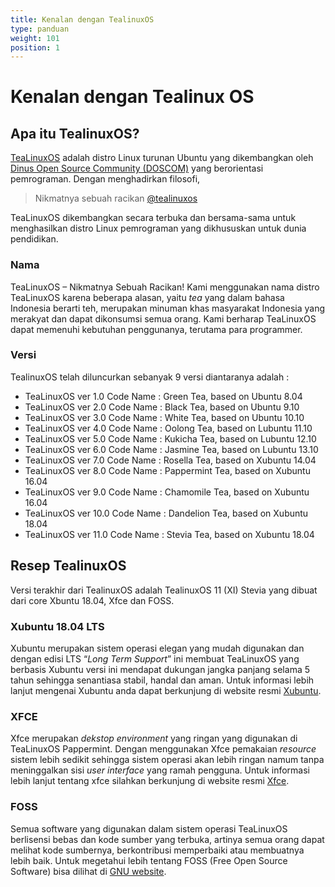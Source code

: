 ```yaml
---
title: Kenalan dengan TealinuxOS
type: panduan
weight: 101
position: 1
---
```


# Kenalan dengan Tealinux OS

## Apa itu TealinuxOS?

[TeaLinuxOS](http://tealinuxos.org/) adalah distro Linux turunan Ubuntu yang dikembangkan oleh [Dinus Open Source Community (DOSCOM)](http://doscom.org/) yang berorientasi pemrograman. Dengan menghadirkan filosofi,

> Nikmatnya sebuah racikan
[@tealinuxos](https://www.instagram.com/doscomedia/)

TeaLinuxOS dikembangkan secara terbuka dan bersama-sama untuk menghasilkan distro Linux pemrograman yang dikhususkan untuk dunia pendidikan.

### Nama

TeaLinuxOS – Nikmatnya Sebuah Racikan!
Kami menggunakan nama distro TeaLinuxOS karena beberapa alasan, yaitu _tea_ yang dalam bahasa Indonesia berarti teh, merupakan minuman khas masyarakat Indonesia yang merakyat dan dapat dikonsumsi semua orang. Kami berharap TeaLinuxOS dapat memenuhi kebutuhan penggunanya, terutama para programmer.

### Versi

TealinuxOS telah diluncurkan sebanyak 9 versi diantaranya adalah :

* TeaLinuxOS ver 1.0 Code Name : Green Tea, based on Ubuntu 8.04
* TeaLinuxOS ver 2.0 Code Name : Black Tea, based on Ubuntu 9.10
* TeaLinuxOS ver 3.0 Code Name : White Tea, based on Ubuntu 10.10
* TeaLinuxOS ver 4.0 Code Name : Oolong Tea, based on Lubuntu 11.10
* TeaLinuxOS ver 5.0 Code Name : Kukicha Tea, based on Lubuntu 12.10
* TeaLinuxOS ver 6.0 Code Name : Jasmine Tea, based on Lubuntu 13.10
* TeaLinuxOS ver 7.0 Code Name : Rosella Tea, based on Xubuntu 14.04
* TeaLinuxOS ver 8.0 Code Name : Pappermint Tea, based on Xubuntu 16.04
* TeaLinuxOS ver 9.0 Code Name : Chamomile Tea, based on Xubuntu 16.04
* TeaLinuxOS ver 10.0 Code Name : Dandelion Tea, based on Xubuntu 18.04
* TeaLinuxOS ver 11.0 Code Name : Stevia Tea, based on Xubuntu 18.04

## Resep TealinuxOS

Versi terakhir dari TealinuxOS adalah TealinuxOS 11 (XI) Stevia yang dibuat dari core Xbuntu 18.04, Xfce dan FOSS.

### Xubuntu 18.04 LTS

Xubuntu merupakan sistem operasi elegan yang mudah digunakan dan dengan edisi LTS “_Long Term Support_” ini membuat TeaLinuxOS yang berbasis Xubuntu versi ini mendapat dukungan jangka panjang selama 5 tahun sehingga senantiasa stabil, handal dan aman. Untuk informasi lebih lanjut mengenai Xubuntu anda dapat berkunjung di website resmi [Xubuntu](http://xubuntu.org/).

### XFCE

Xfce merupakan _dekstop environment_ yang ringan yang digunakan di TeaLinuxOS Pappermint. Dengan menggunakan Xfce pemakaian _resource_ sistem lebih sedikit sehingga sistem operasi akan lebih ringan namum tanpa meninggalkan sisi _user interface_ yang ramah pengguna. Untuk informasi lebih lanjut tentang xfce silahkan berkunjung di website resmi [Xfce](http://xfce.org/).

### FOSS

Semua software yang digunakan dalam sistem operasi TeaLinuxOS berlisensi bebas dan kode sumber yang terbuka, artinya semua orang dapat melihat kode sumbernya, berkontribusi memperbaiki atau membuatnya lebih baik. Untuk megetahui lebih tentang FOSS (Free Open Source Software) bisa dilihat di [GNU website](http://gnu.org/).
